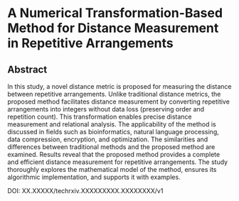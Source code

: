 # A Numerical Transformation-Based Method for Distance Measurement in Repetitive Arrangements
## Abstract
In this study, a novel distance metric is proposed for measuring the distance between repetitive arrangements. Unlike traditional distance metrics, the proposed method facilitates distance measurement by converting repetitive arrangements into integers without data loss (preserving order and repetition count). This transformation enables precise distance measurement and relational analysis. The applicability of the method is discussed in fields such as bioinformatics, natural language processing, data compression, encryption, and optimization. The similarities and differences between traditional methods and the proposed method are examined. Results reveal that the proposed method provides a complete and efficient distance measurement for repetitive arrangements. The study thoroughly explores the mathematical model of the method, ensures its algorithmic implementation, and supports it with examples.

DOI: XX.XXXXX/techrxiv.XXXXXXXXX.XXXXXXXX/v1
